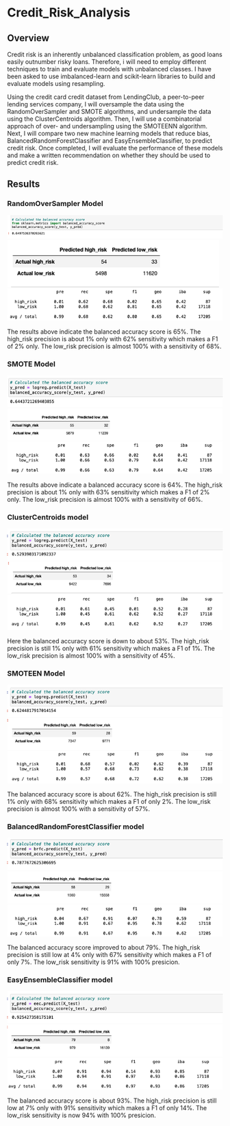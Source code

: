 # Credit_Risk_Analysis
## Overview

Credit risk is an inherently unbalanced classification problem, as good loans easily outnumber risky loans. Therefore, i will need to employ different techniques to train and evaluate models with unbalanced classes. I have been asked to use imbalanced-learn and scikit-learn libraries to build and evaluate models using resampling.

Using the credit card credit dataset from LendingClub, a peer-to-peer lending services company, I will oversample the data using the RandomOverSampler and SMOTE algorithms, and undersample the data using the ClusterCentroids algorithm. Then, I will use a combinatorial approach of over- and undersampling using the SMOTEENN algorithm. Next, I will compare two new machine learning models that reduce bias, BalancedRandomForestClassifier and EasyEnsembleClassifier, to predict credit risk. Once completed, I will evaluate the performance of these models and make a written recommendation on whether they should be used to predict credit risk.

## Results

### RandomOverSampler Model

![This is an image](https://github.com/AleksKostrycka/Credit_Risk_Analysis/blob/main/Resources/OverSampling%20Model.png?raw=true)
![This is an image](https://github.com/AleksKostrycka/Credit_Risk_Analysis/blob/main/Resources/oversampling2.png?raw=true)
![This is an image](https://github.com/AleksKostrycka/Credit_Risk_Analysis/blob/main/Resources/oversampling3.png?raw=true)

The results above indicate the balanced accuracy score is 65%.
The high_risk precision is about 1% only with 62% sensitivity which makes a F1 of 2% only.
The low_risk precision is almost 100% with a sensitivity of 68%. 

### SMOTE Model
![This is an image](https://github.com/AleksKostrycka/Credit_Risk_Analysis/blob/main/Resources/smotemodel.png?raw=true)
![This is an image](https://github.com/AleksKostrycka/Credit_Risk_Analysis/blob/main/Resources/smotemodel2.png?raw=true)
![This is an image](https://github.com/AleksKostrycka/Credit_Risk_Analysis/blob/main/Resources/smotemodel3.png?raw=true)

The results above indicate a balanced accuracy score is 64%.
The high_risk precision is about 1% only with 63% sensitivity which makes a F1 of 2% only.
The low_risk precision is almost 100% with a sensitivity of 66%. 

### ClusterCentroids model
![This is an image](https://github.com/AleksKostrycka/Credit_Risk_Analysis/blob/main/Resources/ClusterCentroidsmodel.png?raw=true)
![This is an image](https://github.com/AleksKostrycka/Credit_Risk_Analysis/blob/main/Resources/ClusterCentroidsmodel2.png?raw=true)
![This is an image](https://github.com/AleksKostrycka/Credit_Risk_Analysis/blob/main/Resources/ClusterCentroidsmodel3.png?raw=true)

Here the balanced accuracy score is down to about 53%.
The high_risk precision is still 1% only with 61% sensitivity which makes a F1 of 1%.
The low_risk precision is almost 100% with a sensitivity of 45%. 

### SMOTEEN Model
![This is an image](https://github.com/AleksKostrycka/Credit_Risk_Analysis/blob/main/Resources/smoteenmodel.png?raw=true)
![This is an image](https://github.com/AleksKostrycka/Credit_Risk_Analysis/blob/main/Resources/smoteenmodel2.png?raw=true)
![This is an image](https://github.com/AleksKostrycka/Credit_Risk_Analysis/blob/main/Resources/smoteenmodel3.png?raw=true)

The balanced accuracy score is about 62%.
The high_risk precision is still 1% only with 68% sensitivity which makes a F1 of only 2%.
The low_risk precision is almost 100% with a sensitivity of 57%. 

### BalancedRandomForestClassifier model
![This is an image](https://github.com/AleksKostrycka/Credit_Risk_Analysis/blob/main/Resources/balancedradnomforestclass.png?raw=true)
![This is an image](https://github.com/AleksKostrycka/Credit_Risk_Analysis/blob/main/Resources/balancedrandomforestclass2.png?raw=true)
![This is an image](https://github.com/AleksKostrycka/Credit_Risk_Analysis/blob/main/Resources/balancesrandomforestclass3.png?raw=true)

The balanced accuracy score improved to about 79%.
The high_risk precision is still low at 4% only with 67% sensitivity which makes a F1 of only 7%.
The low_risk sensitivity is 91% with 100% presicion. 

### EasyEnsembleClassifier model

![This is an image](https://github.com/AleksKostrycka/Credit_Risk_Analysis/blob/main/Resources/easyensambleclassifier.png?raw=true)
![This is an image](https://github.com/AleksKostrycka/Credit_Risk_Analysis/blob/main/Resources/easyensambleclassifier2.png?raw=true)
![This is an image](https://github.com/AleksKostrycka/Credit_Risk_Analysis/blob/main/Resources/easyensambleclassifier3.png?raw=true)

The balanced accuracy score is about 93%.
The high_risk precision is still low at 7% only with 91% sensitivity which makes a F1 of only 14%.
The low_risk sensitivity is now 94% with 100% presicion. 
